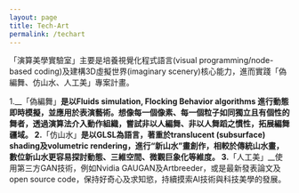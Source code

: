 ```yaml
---
layout: page
title: Tech-Art
permalink: /techart
---
```


「演算美學實驗室」主要是培養視覺化程式語言(visual programming/node-based coding)及建構3D虛擬世界(imaginary scenery)核心能力，進而實踐「偽編舞、仿山水、人工美」專案計畫。

1.__「偽編舞」__是以Fluids simulation, Flocking Behavior algorithms 進行動態即時模擬，並應用於表演藝術。想像每一個像素、每一個粒子如同獨立且有個性的舞者，透過演算法介入動作組織，嘗試非以人編舞、非以人舞蹈之慣性，拓展編舞疆域。
2.__「仿山水」__是以GLSL為語言，著重於translucent (subsurface) shading及volumetric rendering，進行“新山水”畫創作，相較於傳統山水畫，數位新山水更容易探討動態、三維空間、微觀巨象化等維度。
3.__「人工美」__使用第三方GAN技術，例如Nvidia GAUGAN及Artbreeder，或是最新發表論文及open source code，保持好奇心及求知慾，持續摸索AI技術與科技美學的發展。

